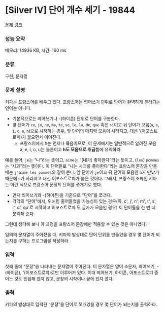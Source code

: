# [Silver IV] 단어 개수 세기 - 19844 

[문제 링크](https://www.acmicpc.net/problem/19844) 

### 성능 요약

메모리: 14936 KB, 시간: 160 ms

### 분류

구현, 문자열

### 문제 설명

<p>키파는 프랑스어를 배우고 있다. 프랑스어는 띄어쓰기 단위로 단어가 완벽하게 분리되는 언어는 아니다.</p>

<ul>
	<li>기본적으로는 띄어쓰기나 -(하이픈) 단위로 단어를 구분한다.</li>
	<li>앞 단어가 <code>ce</code>, <code>je</code>, <code>ne</code>, <code>me</code>, <code>te</code>, <code>se</code>, <code>le</code>, <code>la</code>, <code>de</code>, <code>que</code> 혹은 <code>si</code>이고 뒤 단어가 모음(<code>a</code>, <code>e</code>, <code>i</code>, <code>o</code>, <code>u</code>, <code>h</code>)으로 시작하는 경우, 앞 단어의 마지막 모음이 사라지고, 대신 '(어포스트로피)가 붙으면서 이어진다.
	<ul>
		<li>프랑스어에서 h는 언제나 묵음이므로, 이 문제에서는 일반적으로 알려진 모음 a, e, i, o, u는 물론이고 <strong>h도 모음으로 취급</strong>함에 유의하라.</li>
	</ul>
	</li>
</ul>

<p>예를 들어, <code>je</code>는 “나”라는 뜻이고, <code>aime</code>는 “(내가) 좋아한다”라는 뜻이고, (<code>les</code>) <code>pommes</code>는 “사과”라는 뜻이다. 이 단어들로 “나는 사과를 좋아한다”라는 프랑스어 문장을 만들 때는 <code>j'aime les pommes</code>와 같이 쓴다. 앞 단어가 <code>je</code>이고 뒤 단어의 모음인 <code>a</code>가 만났기 때문에 <code>e</code>가 사라지고 대신 어포스트로피가 붙은 것이다. 그래서, 프랑스어 초짜인 키파는 이런 식으로 프랑스어 문장의 단어를 쪼개기로 했다.</p>

<ul>
	<li>먼저 띄어쓰기와 -(하이픈)을 기준으로 “단어”를 쪼갠다.</li>
	<li>각각의 “단어”에서, 위처럼 줄어들었을 가능성이 있는 경우(즉, c', j', n', m', t', s', l', d', qu'로 시작하고 어포스트로피 뒤 글자가 모음인 경우) 이 단어들을 한 번 더 분리해 준다.</li>
</ul>

<p>그런데 생각해 보니 이 과정을 프랑스어 문장에만 적용할 수 있는 것은 아니었다!</p>

<p>임의의 문자열이 주어졌을 때, 키파의 발상대로 단어 단위를 만들었을 경우 몇 단어가 되는지를 구하는 프로그램을 작성하라.</p>

### 입력 

 <p>첫째 줄에 “문장”을 나타내는 문자열이 주어진다. 이 문자열은 영어 소문자, 띄어쓰기, -(하이픈), '(어포스트로피)로만 이루어져 있다. 이때 띄어쓰기, 하이픈, 어포스트로피 중 어느 것도 인접해 있지 않고, 문장의 시작이나 끝에 있지 않다.</p>

### 출력 

 <p>키파의 발상대로 입력된 “문장”을 단어로 쪼개었을 경우 몇 단어가 되는지를 출력하라.</p>

